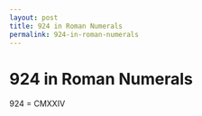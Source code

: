 ```yaml
---
layout: post
title: 924 in Roman Numerals
permalink: 924-in-roman-numerals
---
```


# 924 in Roman Numerals

924 = CMXXIV
